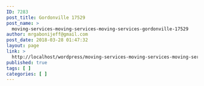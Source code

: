 ```yaml
---
ID: 7283
post_title: Gordonville 17529
post_name: >
  moving-services-moving-services-moving-services-gordonville-17529
author: mrgabonijeff@gmail.com
post_date: 2018-03-28 01:47:32
layout: page
link: >
  http://localhost/wordpress/moving-services-moving-services-moving-services-gordonville-17529/
published: true
tags: [ ]
categories: [ ]
---
```

